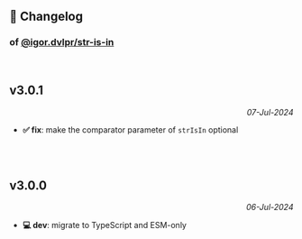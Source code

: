 ## 📒 Changelog

### of [@igor.dvlpr/str-is-in](https://github.com/igorskyflyer/npm-str-is-in)

<br>

## v3.0.1

<p align="right"><em>07-Jul-2024</em></p>

- **✅ fix**: make the comparator parameter of `strIsIn` optional

<br>
<br>

## v3.0.0

<p align="right"><em>06-Jul-2024</em></p>

- **💻 dev**: migrate to TypeScript and ESM-only
